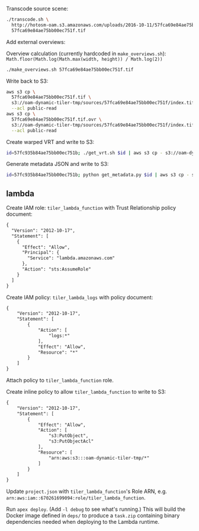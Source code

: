 Transcode source scene:

```bash
./transcode.sh \
  http://hotosm-oam.s3.amazonaws.com/uploads/2016-10-11/57fca69e84ae75bb00ec751f/scene/0/scene-0-image-0-DG-103001005E85AC00.tif \
  57fca69e84ae75bb00ec751f.tif
```

Add external overviews:

Overview calculation (currently hardcoded in `make_overviews.sh`):
`Math.floor(Math.log(Math.max(width, height)) / Math.log(2))`

```bash
./make_overviews.sh 57fca69e84ae75bb00ec751f.tif
```

Write back to S3:

```bash
aws s3 cp \
  57fca69e84ae75bb00ec751f.tif \
  s3://oam-dynamic-tiler-tmp/sources/57fca69e84ae75bb00ec751f/index.tif \
  --acl public-read
aws s3 cp \
  57fca69e84ae75bb00ec751f.tif.ovr \
  s3://oam-dynamic-tiler-tmp/sources/57fca69e84ae75bb00ec751f/index.tif.ovr \
  --acl public-read
```

Create warped VRT and write to S3:

```bash
id=57fc935b84ae75bb00ec751b; ./get_vrt.sh $id | aws s3 cp - s3://oam-dynamic-tiler-tmp/sources/${id}/index.vrt
```

Generate metadata JSON and write to S3:

```bash
id=57fc935b84ae75bb00ec751b; python get_metadata.py $id | aws s3 cp - s3://oam-dynamic-tiler-tmp/sources/${id}/index.json
```

## lambda

Create IAM role: `tiler_lambda_function` with Trust Relationship policy document:

```xml
{
  "Version": "2012-10-17",
  "Statement": [
    {
      "Effect": "Allow",
      "Principal": {
        "Service": "lambda.amazonaws.com"
      },
      "Action": "sts:AssumeRole"
    }
  ]
}
```

Create IAM policy: `tiler_lambda_logs` with policy document:

```xml
{
    "Version": "2012-10-17",
    "Statement": [
        {
            "Action": [
                "logs:*"
            ],
            "Effect": "Allow",
            "Resource": "*"
        }
    ]
}
```

Attach policy to `tiler_lambda_function` role.

Create inline policy to allow `tiler_lambda_function` to write to S3:

```xml
{
    "Version": "2012-10-17",
    "Statement": [
        {
            "Effect": "Allow",
            "Action": [
                "s3:PutObject",
                "s3:PutObjectAcl"
            ],
            "Resource": [
                "arn:aws:s3:::oam-dynamic-tiler-tmp/*"
            ]
        }
    ]
}
```

Update `project.json` with `tiler_lambda_function`'s Role ARN, e.g. `arn:aws:iam::670261699094:role/tiler_lambda_function`.

Run `apex deploy`. (Add `-l debug` to see what's running.) This will build the Docker image defined
in `deps/` to produce a `task.zip` containing binary dependencies needed when deploying to the
Lambda runtime.
